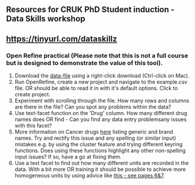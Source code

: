 ## Resources for CRUK PhD Student induction - Data Skills workshop

## https://tinyurl.com/dataskillz

### Open Refine practical (Please note that this is not a full course but is designed to demonstrate the value of this tool).
1. Download the [data-file](https://raw.githubusercontent.com/bioinformatics-core-shared-training/PHD-Dataskills/master/example.csv?token=ADJJD7VXDDZ3ZXKAFI4KI4K5VGPLS) using a right-click download (Ctrl-click on Mac).
2. Run OpenRefine, create a new project and navigate to the example.csv file. OR should
be able to read it in with it's default options. Click to create project.
3. Experiment with scrolling through the file. How many rows and columns are there in the file? Can you spot any problems within the data?
4. Use text-facet function on the 'Drug' column. How many different drug names does OR find - Can you find any data entry problemsany issues with this facet?
5. More information on Cancer drugs [here](https://www.cancerresearchuk.org/about-cancer/cancer-in-general/treatment/cancer-drugs/drugs) listing generic and brand names. Try and rectify this issue and any spelling (or similar input) mistakes e.g. by using the cluster feature and trying different keyring functions. Does using these functions highlight any other non-spelling input issues? If so, have a go at fixing them.
6. Use a text facet to find out how many different units are recorded in the data.
With a bit more OR training it should be possible to achieve more homogeneous units by using advice like [this - see pages 6&7](https://www.fda.gov/media/72309/download).

